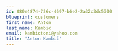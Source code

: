 ```yaml
---
id: 080e4874-726c-4697-b6e2-2a32c3dc5300
blueprint: customers
first_name: Anton
last_name: Kambič
email: kambictoni@yahoo.com
title: 'Anton Kambič'
---
```

